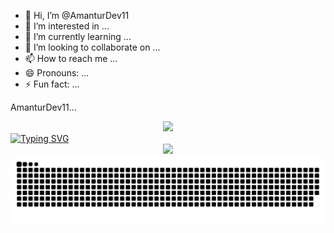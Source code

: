 - 👋 Hi, I’m @AmanturDev11
- 👀 I’m interested in ...
- 🌱 I’m currently learning ...
- 💞️ I’m looking to collaborate on ...
- 📫 How to reach me ...
- 😄 Pronouns: ...
- ⚡ Fun fact: ...

AmanturDev11...
<div align="center">
  <a href="https://github.com/AmanturDev11">
  <img height="100" src="https://readme-typing-svg.herokuapp.com?color=blue&lines=Just+Frontend+Developer"/>
</a>
</div>
<a href="https://git.io/typing-svg"><img src="https://readme-typing-svg.demolab.com?font=Fira+Code&pause=1000&random=false&width=435&lines=Hi%2C+My+name+is+Amantur+Ismailov" alt="Typing SVG" /></a>

<div align="center">
    <img src="https://skillicons.dev/icons?i=javascript,typescript,styledcomponents,redux,react,mui,html,css,vscode,github,figma,scss,git,vite,vercel" />
   
</div>
<!---
AmanturDev11/AmanturDev11 is a ✨ special ✨ repository because its `README.md` (this file) appears on your GitHub profile.
You can click the Preview link to take a look at your changes.
--->
<img src="https://raw.githubusercontent.com/bimashazaman/Github-snake-SVG/master/snake.svg" alt="" />
